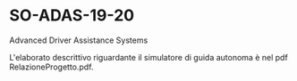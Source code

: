 # SO-ADAS-19-20
Advanced Driver Assistance Systems

L'elaborato descrittivo riguardante il simulatore di guida autonoma è nel pdf RelazioneProgetto.pdf.
